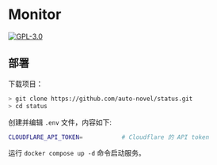 # Monitor

[![GPL-3.0](https://img.shields.io/github/license/auto-novel/status)](https://github.com/auto-novel/status#license)

## 部署

下载项目：

```bash
> git clone https://github.com/auto-novel/status.git
> cd status
```

创建并编辑 `.env` 文件，内容如下:

```bash
CLOUDFLARE_API_TOKEN=           # Cloudflare 的 API token
```

运行 `docker compose up -d` 命令启动服务。
